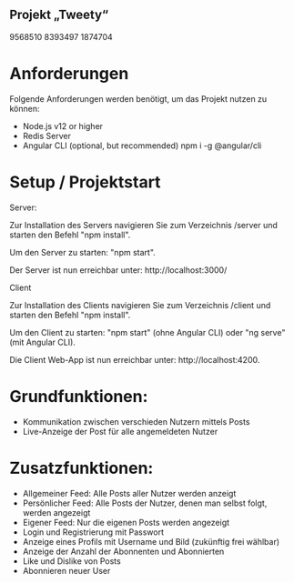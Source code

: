 ## Projekt „Tweety“
9568510 8393497 1874704

# Anforderungen

Folgende Anforderungen werden benötigt, um das Projekt nutzen zu können:

- Node.js v12 or higher
- Redis Server
- Angular CLI (optional, but recommended) npm i -g @angular/cli

# Setup / Projektstart

Server:

Zur Installation des Servers navigieren Sie zum Verzeichnis /server und starten den Befehl "npm install".

Um den Server zu starten: "npm start".

Der Server ist nun erreichbar unter: http://localhost:3000/


Client

Zur Installation des Clients navigieren Sie zum Verzeichnis /client und starten den Befehl "npm install".

Um den Client zu starten: "npm start" (ohne Angular CLI) oder "ng serve" (mit Angular CLI).

Die Client Web-App ist nun erreichbar unter: http://localhost:4200.

# Grundfunktionen:
-	Kommunikation zwischen verschieden Nutzern mittels Posts
-	Live-Anzeige der Post für alle angemeldeten Nutzer
# Zusatzfunktionen:
-	Allgemeiner Feed: Alle Posts aller Nutzer werden anzeigt
-	Persönlicher Feed: Alle Posts der Nutzer, denen man selbst folgt, werden angezeigt
-	Eigener Feed: Nur die eigenen Posts werden angezeigt
-	Login und Registrierung mit Passwort
-	Anzeige eines Profils mit Username und Bild (zukünftig frei wählbar)
-	Anzeige der Anzahl der Abonnenten und Abonnierten
-	Like und Dislike von Posts
-	Abonnieren neuer User
